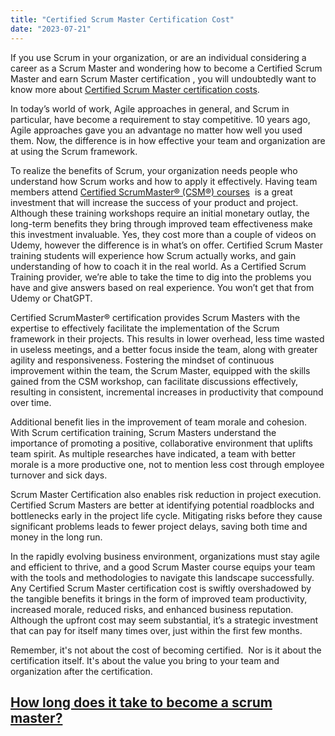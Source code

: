 ```yaml
---
title: "Certified Scrum Master Certification Cost"
date: "2023-07-21"
---
```


If you use Scrum in your organization, or are an individual considering a career as a Scrum Master and wondering how to become a Certified Scrum Master and earn Scrum Master certification , you will undoubtedly want to know more about [Certified Scrum Master certification costs](/cost-of-scrum-master-certification-exam).

In today’s world of work, Agile approaches in general, and Scrum in particular, have become a requirement to stay competitive. 10 years ago, Agile approaches gave you an advantage no matter how well you used them. Now, the difference is in how effective your team and organization are at using the Scrum framework.

To realize the benefits of Scrum, your organization needs people who understand how Scrum works and how to apply it effectively. Having team members attend [Certified ScrumMaster® (CSM®) courses](/certified-scrummaster-csm-training)  is a great investment that will increase the success of your product and project. Although these training workshops require an initial monetary outlay, the long-term benefits they bring through improved team effectiveness make this investment invaluable. Yes, they cost more than a couple of videos on Udemy, however the difference is in what’s on offer. Certified Scrum Master training students will experience how Scrum actually works, and gain understanding of how to coach it in the real world. As a Certified Scrum Training provider, we’re able to take the time to dig into the problems you have and give answers based on real experience. You won’t get that from Udemy or ChatGPT.

Certified ScrumMaster® certification provides Scrum Masters with the expertise to effectively facilitate the implementation of the Scrum framework in their projects. This results in lower overhead, less time wasted in useless meetings, and a better focus inside the team, along with greater agility and responsiveness. Fostering the mindset of continuous improvement within the team, the Scrum Master, equipped with the skills gained from the CSM workshop, can facilitate discussions effectively, resulting in consistent, incremental increases in productivity that compound over time.

Additional benefit lies in the improvement of team morale and cohesion. With Scrum certification training, Scrum Masters understand the importance of promoting a positive, collaborative environment that uplifts team spirit. As multiple researches have indicated, a team with better morale is a more productive one, not to mention less cost through employee turnover and sick days.

Scrum Master Certification also enables risk reduction in project execution. Certified Scrum Masters are better at identifying potential roadblocks and bottlenecks early in the project life cycle. Mitigating risks before they cause significant problems leads to fewer project delays, saving both time and money in the long run.

In the rapidly evolving business environment, organizations must stay agile and efficient to thrive, and a good Scrum Master course equips your team with the tools and methodologies to navigate this landscape successfully. Any Certified Scrum Master certification cost is swiftly overshadowed by the tangible benefits it brings in the form of improved team productivity, increased morale, reduced risks, and enhanced business reputation. Although the upfront cost may seem substantial, it’s a strategic investment that can pay for itself many times over, just within the first few months.

Remember, it's not about the cost of becoming certified.  Nor is it about the certification itself. It's about the value you bring to your team and organization after the certification.

## [How long does it take to become a scrum master?](/how-long-does-it-take-to-become-a-scrum-master)
